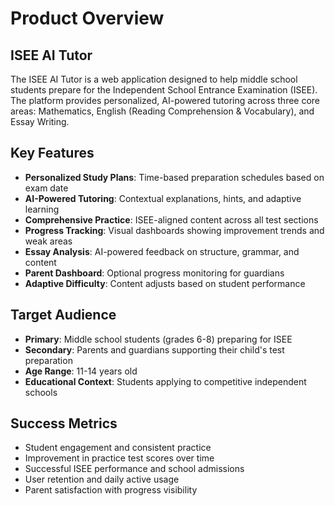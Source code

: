# Product Overview

## ISEE AI Tutor

The ISEE AI Tutor is a web application designed to help middle school students prepare for the Independent School Entrance Examination (ISEE). The platform provides personalized, AI-powered tutoring across three core areas: Mathematics, English (Reading Comprehension & Vocabulary), and Essay Writing.

## Key Features

- **Personalized Study Plans**: Time-based preparation schedules based on exam date
- **AI-Powered Tutoring**: Contextual explanations, hints, and adaptive learning
- **Comprehensive Practice**: ISEE-aligned content across all test sections
- **Progress Tracking**: Visual dashboards showing improvement trends and weak areas
- **Essay Analysis**: AI-powered feedback on structure, grammar, and content
- **Parent Dashboard**: Optional progress monitoring for guardians
- **Adaptive Difficulty**: Content adjusts based on student performance

## Target Audience

- **Primary**: Middle school students (grades 6-8) preparing for ISEE
- **Secondary**: Parents and guardians supporting their child's test preparation
- **Age Range**: 11-14 years old
- **Educational Context**: Students applying to competitive independent schools

## Success Metrics

- Student engagement and consistent practice
- Improvement in practice test scores over time
- Successful ISEE performance and school admissions
- User retention and daily active usage
- Parent satisfaction with progress visibility